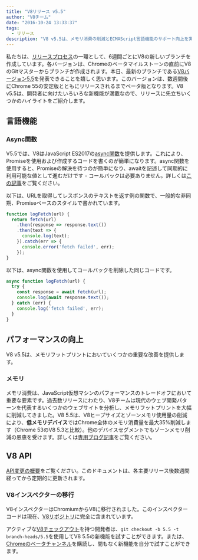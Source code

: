 ```yaml
---
title: "V8リリース v5.5"
author: "V8チーム"
date: "2016-10-24 13:33:37"
tags: 
  - リリース
description: "V8 v5.5は、メモリ消費の削減とECMAScript言語機能のサポート向上を実現します。"
---
```

私たちは、[リリースプロセス](/docs/release-process)の一環として、6週間ごとにV8の新しいブランチを作成しています。各バージョンは、Chromeのベータマイルストーンの直前にV8のGitマスターからブランチが作成されます。本日、最新のブランチである[V8バージョン5.5](https://chromium.googlesource.com/v8/v8.git/+log/branch-heads/5.5)を発表できることを嬉しく思います。このバージョンは、数週間後にChrome 55の安定版とともにリリースされるまでベータ版となります。V8 v5.5は、開発者に向けたいろいろな新機能が満載なので、リリースに先立ちいくつかのハイライトをご紹介します。

<!--truncate-->
## 言語機能

### Async関数

V5.5では、V8はJavaScript ES2017の[async関数](https://developers.google.com/web/fundamentals/getting-started/primers/async-functions)を提供します。これにより、Promiseを使用および作成するコードを書くのが簡単になります。async関数を使用すると、Promiseの解決を待つのが簡単になり、awaitを記述して同期的に利用可能な値として進むだけです - コールバックは必要ありません。詳しくは[この記事](https://developers.google.com/web/fundamentals/getting-started/primers/async-functions)をご覧ください。

以下は、URLを取得してレスポンスのテキストを返す例の関数で、一般的な非同期、Promiseベースのスタイルで書かれています。

```js
function logFetch(url) {
  return fetch(url)
    .then(response => response.text())
    .then(text => {
      console.log(text);
    }).catch(err => {
      console.error('fetch failed', err);
    });
}
```

以下は、async関数を使用してコールバックを削除した同じコードです。

```js
async function logFetch(url) {
  try {
    const response = await fetch(url);
    console.log(await response.text());
  } catch (err) {
    console.log('fetch failed', err);
  }
}
```

## パフォーマンスの向上

V8 v5.5は、メモリフットプリントにおいていくつかの重要な改善を提供します。

### メモリ

メモリ消費は、JavaScript仮想マシンのパフォーマンスのトレードオフにおいて重要な要素です。過去数リリースにわたり、V8チームは現代のウェブ開発パターンを代表するいくつかのウェブサイトを分析し、メモリフットプリントを大幅に削減してきました。V8 5.5は、V8ヒープサイズとゾーンメモリ使用量の削減により、**低メモリデバイス**ではChrome全体のメモリ消費量を最大35%削減します（Chrome 53のV8 5.3と比較）。他のデバイスセグメントでもゾーンメモリ削減の恩恵を受けます。詳しくは[専用ブログ記事](/blog/optimizing-v8-memory)をご覧ください。

## V8 API

[API変更の概要](https://docs.google.com/document/d/1g8JFi8T_oAE_7uAri7Njtig7fKaPDfotU6huOa1alds/edit)をご覧ください。このドキュメントは、各主要リリース後数週間経ってから定期的に更新されます。

### V8インスペクターの移行

V8インスペクターはChromiumからV8に移行されました。このインスペクターコードは現在、[V8リポジトリ](https://chromium.googlesource.com/v8/v8/+/master/src/inspector/)に完全に含まれています。

アクティブな[V8チェックアウト](/docs/source-code#using-git)を持つ開発者は、`git checkout -b 5.5 -t branch-heads/5.5`を使用してV8 5.5の新機能を試すことができます。または、[Chromeのベータチャンネル](https://www.google.com/chrome/browser/beta.html)を購読し、間もなく新機能を自分で試すことができます。
